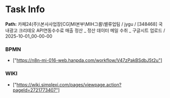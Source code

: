 # Task Info

**Path:** 카페24(주)\본사사업장\[CG]MI본부\MIH그룹\밸류업팀 / jygu / [348468] 국내광고 크리테오 API연동수수료 매출 정산 _ 정산 데이터 메일 수취 _ 구글시트 업로드 / 2025-10-01_00-00-00

### BPMN
- ["https://n8n-mi-016-web.hanpda.com/workflow/V47zPakBSdbJ5t2u"]

### WIKI
- ["https://wiki.simplexi.com/pages/viewpage.action?pageId=2721773407"]


